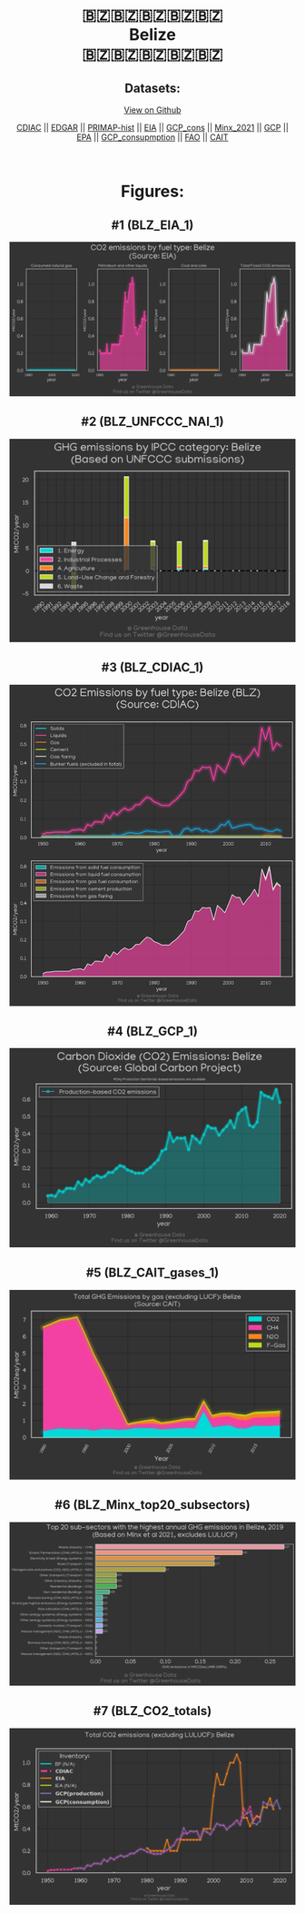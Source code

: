 
<center>
<h1 align="center">
🇧🇿🇧🇿🇧🇿🇧🇿🇧🇿
<br>
Belize
<br>
🇧🇿🇧🇿🇧🇿🇧🇿🇧🇿
</h1>
<h2>Datasets:</h2>
<p><a href="https://github.com/dquintani/GreenhouseData/tree/master/country_data/BLZ_Belize/data">View on Github</a>
<br></p><p><a href="data/BLZ_CDIAC.csv">CDIAC</a> || <a href="data/BLZ_EDGAR.csv">EDGAR</a> || <a href="data/BLZ_PRIMAP-hist.csv">PRIMAP-hist</a> || <a href="data/BLZ_EIA.csv">EIA</a> || <a href="data/BLZ_GCP_cons.csv">GCP_cons</a> || <a href="data/BLZ_Minx_2021.csv">Minx_2021</a> || <a href="data/BLZ_GCP.csv">GCP</a> || <a href="data/BLZ_EPA.csv">EPA</a> || <a href="data/BLZ_GCP_consupmption.csv">GCP_consupmption</a> || <a href="data/BLZ_FAO.csv">FAO</a> || <a href="data/BLZ_CAIT.csv">CAIT</a></p><p><br></p>
<h1>Figures:</h1><h2>#1 (BLZ_EIA_1)</h2>
<p><img alt="" src="figures/BLZ_EIA_1.png" /></p><h2>#2 (BLZ_UNFCCC_NAI_1)</h2>
<p><img alt="" src="figures/BLZ_UNFCCC_NAI_1.png" /></p><h2>#3 (BLZ_CDIAC_1)</h2>
<p><img alt="" src="figures/BLZ_CDIAC_1.png" /></p><h2>#4 (BLZ_GCP_1)</h2>
<p><img alt="" src="figures/BLZ_GCP_1.png" /></p><h2>#5 (BLZ_CAIT_gases_1)</h2>
<p><img alt="" src="figures/BLZ_CAIT_gases_1.png" /></p><h2>#6 (BLZ_Minx_top20_subsectors)</h2>
<p><img alt="" src="figures/BLZ_Minx_top20_subsectors.png" /></p><h2>#7 (BLZ_CO2_totals)</h2>
<p><img alt="" src="figures/BLZ_CO2_totals.png" /></p>